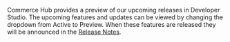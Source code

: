 Commerce Hub provides a preview of our upcoming releases in Developer Studio. The upcoming features and updates can be viewed by changing the dropdown from Active to Preview. When these features are released they will be announced in the [Release Notes](?path=docs/Release-Notes-Alerts/Release-Notes.md).
